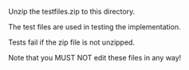 Unzip the testfiles.zip to this directory.

The test files are used in testing the implementation.

Tests fail if the zip file is not unzipped.

Note that you MUST NOT edit these files in any way!
